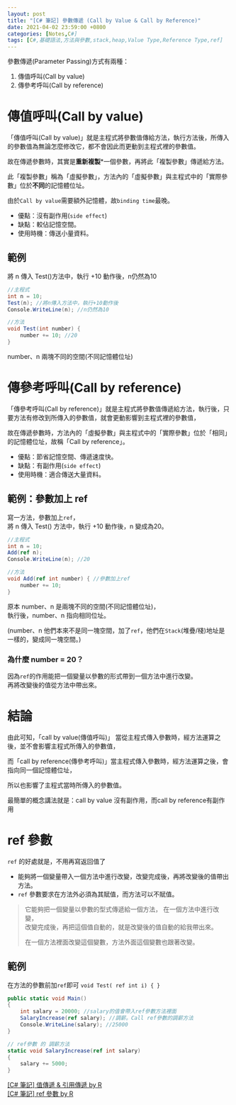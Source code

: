 ```yaml
---
layout: post
title: "[C# 筆記] 參數傳遞 (Call by Value & Call by Reference)"
date: 2021-04-02 23:59:00 +0800
categories: [Notes,C#]
tags: [C#,基礎語法,方法與參數,stack,heap,Value Type,Reference Type,ref]
---
```


參數傳遞(Parameter Passing)方式有兩種：        

1. 傳值呼叫(Call by value)
2. 傳參考呼叫(Call by reference)


# 傳值呼叫(Call by value)

「傳值呼叫(Call by value)」就是主程式將參數值傳給方法，執行方法後，所傳入的參數值為無論怎麼修改它，都不會因此而更動到主程式裡的參數值。        

故在傳遞參數時，其實是**重新複製***一個參數，再將此「複製參數」傳遞給方法。       

此「複製參數」稱為「虛擬參數」，方法內的「虛擬參數」與主程式中的「實際參數」位於**不同**的記憶體位址。      

由於`Call by value`需要額外記憶體，故`binding time`最晚。

- 優點：沒有副作用(`side effect`)
- 缺點：較佔記憶空間。
- 使用時機：傳送小量資料。

## 範例

將 n 傳入 Test()方法中，執行 +10 動作後，n仍然為10

```c#
//主程式
int n = 10;
Test(n); //將n傳入方法中，執行+10動作後
Console.WriteLine(n); //n仍然為10

//方法
void Test(int number) {
    number += 10; //20
}
```
number、n 兩塊不同的空間(不同記憶體位址)        


# 傳參考呼叫(Call by reference)

「傳參考呼叫(Call by reference)」就是主程式將參數值傳遞給方法，執行後，只要方法有修改到所傳入的參數值，就會更動影響到主程式裡的參數值，

故在傳遞參數時，方法內的「虛擬參數」與主程式中的「實際參數」位於「相同」的記憶體位址，故稱「Call by reference」。      

- 優點：節省記憶空間、傳遞速度快。
- 缺點：有副作用(`side effect`)
- 使用時機：適合傳送大量資料。

## 範例：參數加上 ref

寫一方法，參數加上`ref`，     
將 n 傳入 Test() 方法中，執行 +10 動作後，n 變成為20。

```c#
//主程式
int n = 10;
Add(ref n);
Console.WriteLine(n); //20

//方法
void Add(ref int number) { //參數加上ref
    number += 10;
}
```
原本 number、n 是兩塊不同的空間(不同記憶體位址)，      
執行後，number、n 指向相同位址。        

(number、n 他們本來不是同一塊空間，加了`ref`，他們在`Stack`(堆疊/棧)地址是一樣的，變成同一塊空間。)


### 為什麼 number = 20？

因為`ref`的作用能把一個變量以參數的形式帶到一個方法中進行改變。     
再將改變後的值從方法中帶出來。

# 結論

由此可知，「call by value(傳值呼叫)」 當從主程式傳入參數時，經方法運算之後，並不會影響主程式所傳入的參數值，      

而「call by reference(傳參考呼叫)」當主程式傳入參數時，經方法運算之後，會指向同一個記憶體位址，     

所以也影響了主程式當時所傳入的參數值。      

最簡單的概念講法就是：call by value 沒有副作用，而call by reference有副作用


# ref 參數
`ref` 的好處就是，不用再寫返回值了

- 能夠將一個變量帶入一個方法中進行改變，改變完成後，再將改變後的值帶出方法。
- `ref` 參數要求在方法外必須為其賦值，而方法可以不賦值。

> 它能夠把一個變量以參數的型式傳遞給一個方法， 在一個方法中進行改變，       
> 改變完成後，再把這個值自動的，就是改變後的值自動的給我帶出來。        
>
> 在一個方法裡面改變這個變數，方法外面這個變數也跟著改變。      


## 範例

在方法的參數前加`ref`即可 `void Test( ref int i) { }`

```c#
public static void Main()
{
    int salary = 20000; //salary的值會帶入ref參數方法裡面
    SalaryIncrease(ref salary); //調薪。Call ref參數的調薪方法
    Console.WriteLine(salary); //25000
}

// ref參數 的 調薪方法
static void SalaryIncrease(ref int salary) 
{
    salary += 5000;
}
```

[[C# 筆記] 值傳遞 & 引用傳遞  by R](https://riivalin.github.io/posts/2011/01/valuetype-referencetype/)      
[[C# 筆記] ref 參數  by R](https://riivalin.github.io/posts/2011/01/ref/)